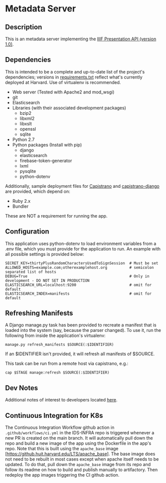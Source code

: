 # Metadata Server

## Description

This is an metadata server implementing the [IIIF Presentation API (version 1.0)](http://iiif.io/api/metadata/1.0/).

## Dependencies

This is intended to be a complete and up-to-date list of the project's dependencies; versions in [requirements.txt](requirements.txt) reflect what's currently deployed at Harvard.  Use of virtualenv is recommended.

* Web server (Tested with Apache2 and mod_wsgi)
* git
* Elasticsearch
* Libraries (with their associated development packages)
  * bzip2
  * libxml2
  * libxslt
  * openssl
  * sqlite
* Python 2.7
* Python packages (Install with pip)
  * django
  * elasticsearch
  * firebase-token-generator
  * lxml
  * pysqlite
  * python-dotenv

Additionally, sample deployment files for [Capistrano](http://capistranorb.com/) and [capistrano-django](https://github.com/mattjmorrison/capistrano-django) are provided, which depend on:

* Ruby 2.x
* Bundler

These are NOT a requirement for running the app.

## Configuration

This application uses python-dotenv to load environment variables from a .env file, which you must provide for the application to run.  An example with all possible settings is provided below:

```Shell
SECRET_KEY=thirtyPlusRandomCharactersUsedToSignSession  # Must be set
ALLOWED_HOSTS=example.com;otherexamplehost.org          # semicolon separated list of hosts
DEBUG=True                                              # Only in development - DO NOT SET IN PRODUCTION
ELASTICSEARCH_URL=localhost:9200                        # omit for default
ELASTICSEARCH_INDEX=manifests                           # omit for default
```

## Refreshing Manifests

A Django manage.py task has been provided to recreate a manifest that is loaded into the system (say, because the parser changed).  To use it, run the following from inside the application's virtualenv:

```Shell
manage.py refresh_manifests $SOURCE(:$IDENTIFIER)
```

If an $IDENTIFIER isn't provided, it will refresh all manifests of $SOURCE.

This task can be run from a remote host via capistrano, e.g.:

```Shell
cap $STAGE manage:refresh $SOURCE(:$IDENTIFIER)
```

## Dev Notes

Additional notes of interest to developers located [here](DEV_NOTES.md).

## Continuous Integration for K8s

The Continuous Integration Workflow github action in `.github/workflows/ci.yml` in the IDS-INFRA repo is triggered whenever a new PR is created on the main branch. It will automatically pull down the repo and build a new image of the app using the Dockerfile in the app's repo.  Note that this is built using the `apache_base` image [https://github.huit.harvard.edu/LTS/apache_base]. The base image does not need to be rebuilt in most cases except when apache itself needs to be updated. To do that, pull down the `apache_base` image from its repo and follow its readme on how to build and publish manually to artifactory. Then redeploy the app images triggering the CI github action.
